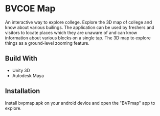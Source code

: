 # BVCOE Map

An interactive  way to explore college.
Explore the 3D map of college and know about various builings.
The application can be used by freshers and visitors to locate places which they are unaware of and can know information about various blocks on a single tap. The 3D map to explore things as a ground-level zooming feature.
 
 ## Build With 
 * Unity 3D
 * Autodesk Maya
 
 ## Installation
 Install bvpmap.apk on your android device and open the "BVPmap" app to explore.
